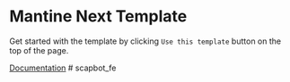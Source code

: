 # Mantine Next Template

Get started with the template by clicking `Use this template` button on the top of the page.

[Documentation](https://mantine.dev/guides/next/)
#   s c a p b o t _ f e  
 